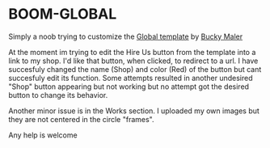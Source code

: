 # BOOM-GLOBAL

Simply a noob trying to customize the [Global template](https://github.com/BuckyMaler/global) by [Bucky Maler](https://github.com/BuckyMaler)

At the moment im trying to edit the Hire Us button from the template into a link to my shop. 
I'd like that button, when clicked, to redirect to a url. 
I have succesfuly changed the name (Shop) and color (Red) of the button but cant succesfuly edit its function. Some attempts resulted in another undesired "Shop" button appearing but not working but no attempt got the desired button to change its behavior.

Another minor issue is in the Works section. I uploaded my own images but they are not centered in the circle "frames". 

Any help is welcome
